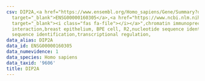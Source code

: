 ```yaml
---
csv: DIP2A,<a href="https://www.ensembl.org/Homo_sapiens/Gene/Summary?db=core;g=ENSG00000160305"
  target="_blank">ENSG00000160305</a>,<a href="https://www.ncbi.nlm.nih.gov/pubmed/22863008"
  target="_blank"><i class="fas fa-file"></i></a>",chromatin immunoprecipitation assay,direct
  interaction,breast epithelium, BPE cell, R2,nucleotide sequence identification,nucleotide
  sequence identification,transcriptional regulation,
data_alias: DIP2A
data_id: ENSG00000160305
data_numevidence: 1
data_species: Homo sapiens
data_taxid: '9606'
title: DIP2A
---
```

